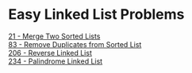 # Easy Linked List Problems
[21 - Merge Two Sorted Lists](21)  
[83 - Remove Duplicates from Sorted List](83)  
[206 - Reverse Linked List](206)  
[234 - Palindrome Linked List](234)  